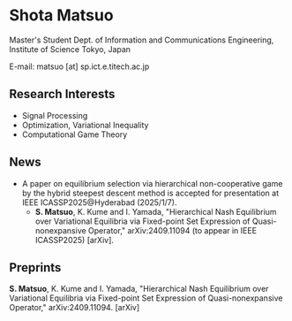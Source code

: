 # Shota Matsuo
Master's Student
Dept. of Information and Communications Engineering,
Institute of Science Tokyo, Japan

E-mail: matsuo [at] sp.ict.e.titech.ac.jp

## Research Interests
- Signal Processing
- Optimization, Variational Inequality
- Computational Game Theory

## News
- A paper on equilibrium selection via hierarchical non-cooperative game by the hybrid steepest descent method is accepted for presentation at IEEE ICASSP2025@Hyderabad (2025/1/7). 
  - **S. Matsuo**, K. Kume and I. Yamada, "Hierarchical Nash Equilibrium over Variational Equilibria via Fixed-point Set Expression of Quasi-nonexpansive Operator," arXiv:2409.11094 (to appear in IEEE ICASSP2025) [arXiv]. 

## Preprints
**S. Matsuo**, K. Kume and I. Yamada, "Hierarchical Nash Equilibrium over Variational Equilibria via Fixed-point Set Expression of Quasi-nonexpansive Operator," arXiv:2409.11094. [arXiv]
